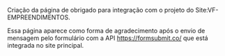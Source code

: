 Criação da página de obrigado para integração com o projeto do Site:VF-EMPREENDIMENTOS.

Essa página aparece como forma de agradecimento após o envio de mensagem pelo formulário com a API https://formsubmit.co/ que está integrada no site principal.

